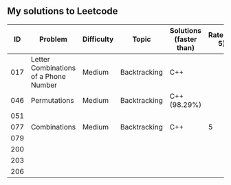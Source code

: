 ## My solutions to Leetcode


ID  | Problem 				       	| Difficulty| Topic                        	| Solutions (faster than)	|Rate(0-5)
----|------------------------------	|-----------|------------------------------	|---------------------------|------------
017 | Letter Combinations of a Phone Number | Medium | Backtracking 			| C++  			| 
046 | Permutations                 	| Medium   	| Backtracking                 	| C++ (98.29%)	|
051 | 
077 | Combinations 					| Medium 	| Backtracking 					| C++			| 5
079 |
200 |
203 |
206 |

